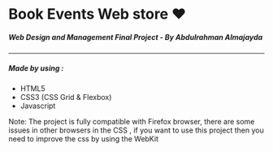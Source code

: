 # Book Events Web store &hearts;

##### Web Design and Management Final Project - By Abdulrahman Almajayda

------------

##### Made by using :
- HTML5
- CSS3 (CSS Grid & Flexbox)
- Javascript


Note: The project is fully compatible with Firefox browser, there are some issues in other browsers in the CSS , if you want to use this project then you need to improve the css by using the WebKit 
